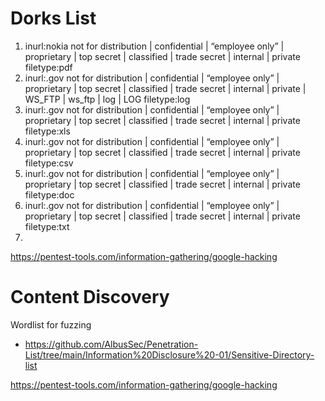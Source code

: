 # Dorks List
 1. inurl:nokia not for distribution | confidential | “employee only” | proprietary | top secret | classified | trade secret | internal | private filetype:pdf
 2. inurl:.gov not for distribution | confidential | “employee only” | proprietary | top secret | classified | trade secret | internal | private | WS_FTP | ws_ftp | log | LOG filetype:log
 3. inurl:.gov not for distribution | confidential | “employee only” | proprietary | top secret | classified | trade secret | internal | private filetype:xls
 4. inurl:.gov not for distribution | confidential | “employee only” | proprietary | top secret | classified | trade secret | internal | private filetype:csv
 5. inurl:.gov not for distribution | confidential | “employee only” | proprietary | top secret | classified | trade secret | internal | private filetype:doc
 6. inurl:.gov not for distribution | confidential | “employee only” | proprietary | top secret | classified | trade secret | internal | private filetype:txt
 7. 
https://pentest-tools.com/information-gathering/google-hacking

# Content Discovery
Wordlist for fuzzing 
- https://github.com/AlbusSec/Penetration-List/tree/main/Information%20Disclosure%20-01/Sensitive-Directory-list

https://pentest-tools.com/information-gathering/google-hacking
